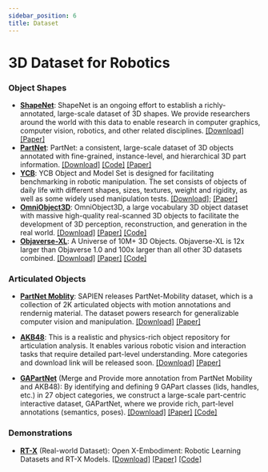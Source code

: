 ```yaml
---
sidebar_position: 6
title: Dataset
---
```


# 3D Dataset for Robotics

### Object Shapes
- [**ShapeNet**](https://shapenet.org/): ShapeNet is an ongoing effort to establish a richly-annotated, large-scale dataset of 3D shapes. We provide researchers around the world with this data to enable research in computer graphics, computer vision, robotics, and other related disciplines. [[Download]](https://shapenet.org/login/) [[Paper]](https://arxiv.org/abs/1512.03012)
- [**PartNet**](https://partnet.cs.stanford.edu/): PartNet: a consistent, large-scale dataset of 3D objects annotated with fine-grained, instance-level, and hierarchical 3D part information. [[Download]](https://www.shapenet.org/login/) [[Code]](https://github.com/daerduoCarey/partnet_dataset) [[Paper]](https://arxiv.org/abs/1812.02713)
- [**YCB**](https://www.ycbbenchmarks.com/): YCB Object and Model Set is designed for facilitating benchmarking in robotic manipulation. The set consists of objects of daily life with different shapes, sizes, textures, weight and rigidity, as well as some widely used manipulation tests. [[Download]](http://ycb-benchmarks.s3-website-us-east-1.amazonaws.com/); [[Paper]](https://journals.sagepub.com/doi/full/10.1177/0278364917700714)
- [**OmniObject3D**](https://omniobject3d.github.io/): OmniObject3D, a large vocabulary 3D object dataset with massive high-quality real-scanned 3D objects to facilitate the development of 3D perception, reconstruction, and generation in the real world. [[Download]](https://opendatalab.com/OpenXDLab/OmniObject3D-New/tree/main) [[Paper]](https://arxiv.org/abs/2301.07525) [[Code]](https://github.com/omniobject3d/OmniObject3D/tree/main)
- [**Objaverse-XL**](https://objaverse.allenai.org/): A Universe of 10M+ 3D Objects. Objaverse-XL is 12x larger than Objaverse 1.0 and 100x larger than all other 3D datasets combined. [[Download]](https://docs.google.com/forms/d/e/1FAIpQLScNOWKTHk3a7CGiegNjROFNfOcpzr5gt6G0FMEMQ8qXRTbs0Q/viewform) [[Paper]](https://arxiv.org/abs/2307.05663) [[Code]](https://github.com/allenai/objaverse-xl)


### Articulated Objects
- [**PartNet Moblity**](https://sapien.ucsd.edu/browse): SAPIEN releases PartNet-Mobility dataset, which is a collection of 2K articulated objects with motion annotations and rendernig material. The dataset powers research for generalizable computer vision and manipulation. [[Download]](https://sapien.ucsd.edu/downloads) [[Paper]](https://arxiv.org/abs/2003.08515)

- [**AKB48**](https://liuliu66.github.io/articulationobjects/index.html): This is a realistic and physics-rich object repository for articulation analysis. It enables various robotic vision and interaction tasks that require detailed part-level understanding. More categories and download link will be released soon. [[Download]](https://liuliu66.github.io/articulationobjects/download.html) [[Paper]](https://arxiv.org/abs/2202.08432)

- [**GAPartNet**](https://pku-epic.github.io/GAPartNet/) (Merge and Provide more annotation from PartNet Mobility and AKB48): By identifying and defining 9 GAPart classes (lids, handles, etc.) in 27 object categories, we construct a large-scale part-centric interactive dataset, GAPartNet, where we provide rich, part-level annotations (semantics, poses). [[Download]](https://forms.gle/3qzv8z5vP2BT5ARN7) [[Paper]](https://arxiv.org/abs/2211.05272) [[Code]](https://github.com/PKU-EPIC/GAPartNet)

### Demonstrations
- [**RT-X**](https://robotics-transformer-x.github.io/) (Real-world Dataset): Open X-Embodiment: Robotic Learning Datasets and RT-X Models. [[Download]](https://docs.google.com/spreadsheets/d/1rPBD77tk60AEIGZrGSODwyyzs5FgCU9Uz3h-3_t2A9g/edit#gid=0) [[Paper]](https://arxiv.org/abs/2310.08864) [[Code]](https://github.com/google-deepmind/open_x_embodiment) 